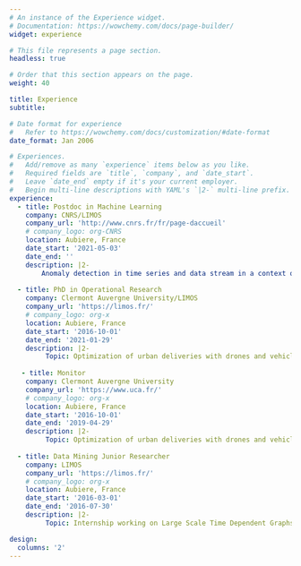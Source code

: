 ```yaml
---
# An instance of the Experience widget.
# Documentation: https://wowchemy.com/docs/page-builder/
widget: experience

# This file represents a page section.
headless: true

# Order that this section appears on the page.
weight: 40

title: Experience
subtitle:

# Date format for experience
#   Refer to https://wowchemy.com/docs/customization/#date-format
date_format: Jan 2006

# Experiences.
#   Add/remove as many `experience` items below as you like.
#   Required fields are `title`, `company`, and `date_start`.
#   Leave `date_end` empty if it's your current employer.
#   Begin multi-line descriptions with YAML's `|2-` multi-line prefix.
experience:
  - title: Postdoc in Machine Learning
    company: CNRS/LIMOS
    company_url: 'http://www.cnrs.fr/fr/page-daccueil'
    # company_logo: org-CNRS
    location: Aubiere, France
    date_start: '2021-05-03'
    date_end: ''
    description: |2-
        Anomaly detection in time series and data stream in a context of advanced contamination monitoring in clean rooms and mini-environments (field: semiconductor manufacturing). A project involving the collaboration of the CNRS/LIMOS with Pfeiffer Vacuum France.
   
  - title: PhD in Operational Research
    company: Clermont Auvergne University/LIMOS
    company_url: 'https://limos.fr/'
    # company_logo: org-x
    location: Aubiere, France
    date_start: '2016-10-01'
    date_end: '2021-01-29'
    description: |2-
         Topic: Optimization of urban deliveries with drones and vehicles in parallel.
    
   - title: Monitor
    company: Clermont Auvergne University
    company_url: 'https://www.uca.fr/'
    # company_logo: org-x
    location: Aubiere, France
    date_start: '2016-10-01'
    date_end: '2019-04-29'
    description: |2-
         Topic: Optimization of urban deliveries with drones and vehicles in parallel.  
    
  - title: Data Mining Junior Researcher 
    company: LIMOS
    company_url: 'https://limos.fr/'
    # company_logo: org-x
    location: Aubiere, France
    date_start: '2016-03-01'
    date_end: '2016-07-30'
    description: |2-
         Topic: Internship working on Large Scale Time Dependent Graphs (LSTG)

design:
  columns: '2'
---
```

